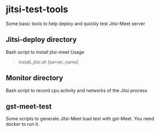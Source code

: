 # jitsi-test-tools
Some basic tools to help deploy and quickly test Jitsi-Meet server 

## Jitsi-deploy directory

Bash script to install jitsi-meet
Usage 
> install_jitsi.sh [server_name]

## Monitor directory

Bash script to record cpu activity and networks of the Jitsi process

## gst-meet-test

Some scripts to generate Jitsi-Meet load test with gst-Meet.
You need docker to run it.
